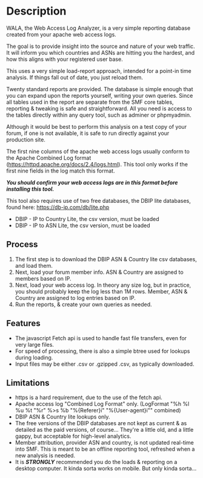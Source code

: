 # Description
WALA, the Web Access Log Analyzer, is a very simple reporting database created from your apache web access logs.

The goal is to provide insight into the source and nature of your web traffic.  It will inform you which countries and ASNs are hitting you the hardest, and how this aligns with your registered user base.

This uses a very simple load-report approach, intended for a point-in time analysis.  If things fall out of date, you just reload them.

Twenty standard reports are provided.  The database is simple enough that you can expand upon the reports yourself, writing your own queries.  Since all tables used in the report are separate from the SMF core tables, reporting & tweaking is safe and straightforward.  All you need is access to the tables directly within any query tool, such as adminer or phpmyadmin.

Although it would be best to perform this analysis on a test copy of your forum, if one is not available, it is safe to run directly against your production site.

The first nine columns of the apache web access logs usually conform to the Apache Combined Log format (https://httpd.apache.org/docs/2.4/logs.html).  This tool only works if the first nine fields in the log match this format.  

***You should confirm your web access logs are in this format before installing this tool.***

This tool also requires use of two free databases, the DBIP lite databases, found here: https://db-ip.com/db/lite.php
 - DBIP - IP to Country Lite, the csv version, must be loaded
 - DBIP - IP to ASN Lite, the csv version, must be loaded

## Process
 1. The first step is to download the DBIP ASN & Country lite csv databases, and load them.
 2. Next, load your forum member info.  ASN & Country are assigned to members based on IP.
 3. Next, load your web access log.  In theory any size log, but in practice, you should probably keep the log less than 1M rows.  Member, ASN & Country are assigned to log entries based on IP.
 4. Run the reports, & create your own queries as needed.

## Features
 - The javascript Fetch api is used to handle fast file transfers, even for very large files.
 - For speed of processing, there is also a simple btree used for lookups during loading.
 - Input files may be either .csv or .gzipped .csv, as typically downloaded.

## Limitations
 - https is a hard requirement, due to the use of the fetch api.
 - Apache access log "Combined Log Format" only.  (LogFormat "%h %l %u %t \"%r\" %>s %b \"%{Referer}i\" \"%{User-agent}i\"" combined)
 - DBIP ASN & Country lite lookups only.
 - The free versions of the DBIP databases are not kept as current & as detailed as the paid versions, of course...  They're a little old, and a little gappy, but acceptable for high-level analytics.
 - Member attribution, provider ASN and country, is not updated real-time into SMF.  This is meant to be an offline reporting tool, refreshed when a new analysis is needed.
 - It is ***STRONGLY*** recommended you do the loads & reporting on a desktop computer.  It kinda sorta works on mobile.  But only kinda sorta...
